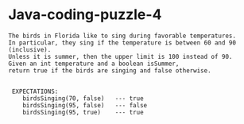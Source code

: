 # Java-coding-puzzle-4

	
	The birds in Florida like to sing during favorable temperatures. 
	In particular, they sing if the temperature is between 60 and 90 (inclusive). 
	Unless it is summer, then the upper limit is 100 instead of 90. 
	Given an int temperature and a boolean isSummer, 
	return true if the birds are singing and false otherwise.
	

	 EXPECTATIONS:
		birdsSinging(70, false)   --- true
		birdsSinging(95, false)   --- false
		birdsSinging(95, true)    --- true
